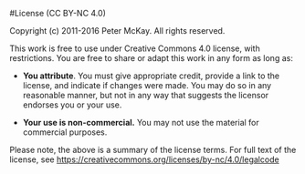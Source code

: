 #License (CC BY-NC 4.0)

Copyright (c) 2011-2016 Peter McKay. All rights reserved.


This work is free to use under Creative Commons 4.0 license, with restrictions. You are free to share or adapt this work in any form as long as:

- <strong>You attribute</strong>. You must give appropriate credit, provide a link to the license, and indicate if changes were made. You may do so in any reasonable manner, but not in any way that suggests the licensor endorses you or your use.

- <strong>Your use is non-commercial.</strong> You may not use the material for commercial purposes. 

Please note, the above is a summary of the license terms. For full text of the license, see https://creativecommons.org/licenses/by-nc/4.0/legalcode

